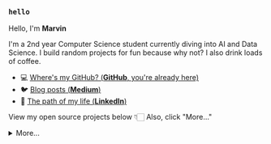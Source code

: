 ### `hello`


Hello, I'm **Marvin**

I'm a 2nd year Computer Science student currently diving into AI and Data Science. 
I build random projects for fun because why not? 
I also drink loads of coffee.


- 💻  [Where's my GitHub? (**GitHub**, you're already here)](https://github.com/marvinraj)
- 🐦  [Blog posts (**Medium**)](https://medium.com/@marvinraj77/about)
- 🏹  [The path of my life (**LinkedIn**)](https://www.linkedin.com/in/marvin-raj-372021206/)

View my open source projects below 👇🏻
Also, click "More..."

<details>
  <summary>More...</summary>
  <img src="https://github-readme-stats.vercel.app/api?username=marvinraj&show_icons=true&count_private=true&theme=dark" />
  <img src="https://github-readme-streak-stats.herokuapp.com/?user=marvinraj&theme=dark&hide_border=false" />
</details>
